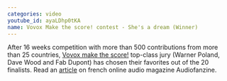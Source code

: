 ```yaml
---
categories: video
youtube_id: ayaLDhp0tKA
name: Vovox Make the score! contest - She's a dream (Winner)
---
```


After 16 weeks competition with more than 500 contributions from more than 25 countries, <a href="http://www.makethescore.vovox.com">Vovox make the score!</a> top-class jury (Warner Poland, Dave Wood and Fab Dupont) has chosen their favorites out of the 20 finalists.
Read an <a href="http://fr.audiofanzine.com/vovox/news/a.play,n.23067.html">article</a> on french online audio magazine Audiofanzine.

